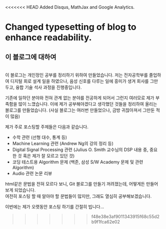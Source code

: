 <<<<<<< HEAD
Added Disqus, MathJax and Google Analytics.

Changed typesetting of blog to enhance readability.
=======
## 이 블로그에 대하여
<br>
이 블로그는 개인정인 공부를 정리하기 위하여 만들었습니다. 저는 전자공학부를 졸업하여 디지털 회로 설계 일을 하였으나, 음성 신호를 다루는 일에 흥미가 생겨 회사를 그만두고, 융합 기술 석사 과정을 진행중입니다.<br>

기존에 일하던 분야와 전혀 관계 없는 분야를 전공하게 되어서 그런지 여러모로 제가 부족함을 많이 느꼈습니다. 이에 제가 공부해야겠다고 생각했던 것들을 정리하여 올리는 블로그를 만들었습니다. (사실 블로그는 여러번 만들었으나, 금방 귀찮아져서 그만둔 적이 많음)<br>

제가 주로 포스팅할 주제들은 다음과 같습니다.

- 수학 관련 (선형 대수, 통계 등)
- Machine Learning 관련 (Andrew Ng의 강의 정리 등)
- Digital Signal Processing 관련 (Julius O. Smith 교수님의 DSP 내용 중, 중요한 것 혹은 제가 잘 모르고 있던 것)
- 코딩 테스트용 Algorithm 문제 (백준, 삼성 S/W Academy 문제 및 관련 Algorithm)
- Audio 관련 논문 리뷰

html같은 문법을 전혀 모르다 보니, Git 블로그를 만들기 꺼려졌는데, 어떻게든 만들어보게 되었습니다.<br>
여전히 포스팅 할 때 알아야 할 문법들이 많지만, 그래도 열심히 공부해보겠습니다.<br>

이번에는 제가 오랫동안 포스팅 하기를 간절히 빕니다...
>>>>>>> f48e38e3af9011343915f68c55d2b9f1fca62e02
